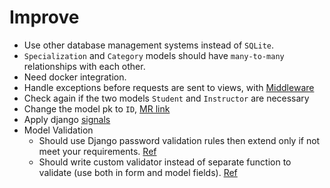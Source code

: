 # Improve

- Use other database management systems instead of `SQLite`.
- `Specialization` and `Category` models should have `many-to-many` relationships with each other.
- Need docker integration.
- Handle exceptions before requests are sent to views, with [Middleware](https://docs.djangoproject.com/en/5.1/topics/http/middleware/)
- Check again if the two models `Student` and `Instructor` are necessary
- Change the model pk to `ID`, [MR link](https://gitlab.asoft-python.com/cuong.doan/django-training/-/merge_requests/14)
- Apply django [signals](https://docs.djangoproject.com/en/5.1/topics/signals/)
- Model Validation
  - Should use Django password validation rules then extend only if not meet your requirements. [Ref](https://docs.djangoproject.com/en/5.1/topics/auth/passwords/#module-django.contrib.auth.password_validation)
  - Should write custom validator instead of separate function to validate (use both in form and model fields). [Ref](https://docs.djangoproject.com/en/5.1/topics/auth/passwords/#writing-your-own-validator)
